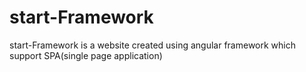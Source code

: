 # start-Framework
start-Framework is a website created using angular framework which support SPA(single page application)
